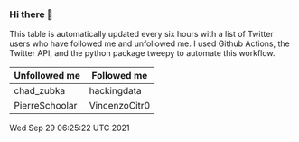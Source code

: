 ### Hi there 👋

This table is automatically updated every six hours with a list of Twitter users who have followed me and unfollowed me. I used Github Actions, the Twitter API, and the python package tweepy to automate this workflow.

| Unfollowed me |  Followed me |
| --- | --- |
|chad_zubka|hackingdata|
|PierreSchoolar|VincenzoCitr0|
Wed Sep 29 06:25:22 UTC 2021
